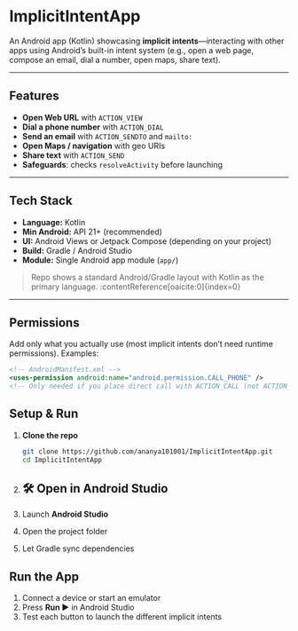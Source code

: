 # ImplicitIntentApp 

An Android app (Kotlin) showcasing **implicit intents**—interacting with other apps using Android’s built-in intent system (e.g., open a web page, compose an email, dial a number, open maps, share text).  

---

##  Features

- **Open Web URL** with `ACTION_VIEW`
- **Dial a phone number** with `ACTION_DIAL`
- **Send an email** with `ACTION_SENDTO` and `mailto:`
- **Open Maps / navigation** with geo URIs
- **Share text** with `ACTION_SEND`
- **Safeguards**: checks `resolveActivity` before launching

---

## Tech Stack

- **Language:** Kotlin  
- **Min Android:** API 21+ (recommended)  
- **UI:** Android Views or Jetpack Compose (depending on your project)  
- **Build:** Gradle / Android Studio  
- **Module:** Single Android app module (`app/`)  

> Repo shows a standard Android/Gradle layout with Kotlin as the primary language. :contentReference[oaicite:0]{index=0}

---

##  Permissions

Add only what you actually use (most implicit intents don’t need runtime permissions). Examples:

```xml
<!-- AndroidManifest.xml -->
<uses-permission android:name="android.permission.CALL_PHONE" />
<!-- Only needed if you place direct call with ACTION_CALL (not ACTION_DIAL) -->
```

##  Setup & Run

1. **Clone the repo**
   ```bash
   git clone https://github.com/ananya101001/ImplicitIntentApp.git
   cd ImplicitIntentApp
   ```
2. ## 🛠 Open in Android Studio

1. Launch **Android Studio**  
2. Open the project folder  
3. Let Gradle sync dependencies  



## Run the App

1. Connect a device or start an emulator  
2. Press **Run ▶️** in Android Studio  
3. Test each button to launch the different implicit intents  


<!-- If you show current location in maps, you may add location permissions (optional) -->
<uses-permission android:name="android.permission.ACCESS_FINE_LOCATION" />
